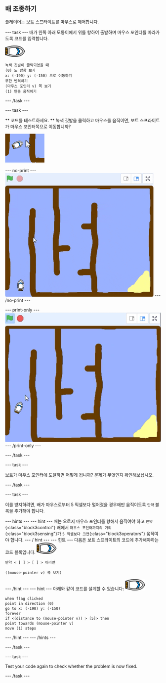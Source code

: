 ## 배 조종하기

플레이어는 보트 스프라이트를 마우스로 제어합니다.

\--- task \--- 배가 왼쪽 아래 모퉁이에서 위를 향하여 출발하며 마우스 포인터를 따라가도록 코드를 입력합니다.

![boat-sprite](images/boat_resize.png)

```blocks3
녹색 깃발이 클릭되었을 때
(0) 도 방향 보기
x: (-190) y: (-150) 으로 이동하기
무한 반복하기
(마우스 포인터 v) 쪽 보기
(1) 만큼 움직이기
```

\--- /task \---

\--- task \---

** 코드를 테스트하세요. ** 녹색 깃발을 클릭하고 마우스를 움직이면, 보트 스프라이트가 마우스 포인터쪽으로 이동합니까?

![스크린샷](images/boat-mouse.png)

\--- no-print \--- ![screenshot](images/boat-pointer-test-anim.gif) \--- /no-print \---

\--- print-only \--- ![screenshot](images/boat-pointer-test-anim.png) \--- /print-only \---

\--- /task \---

\--- task \---

보트가 마우스 포인터에 도달하면 어떻게 됩니까? 문제가 무엇인지 확인해보십시오.

\--- /task \---

\--- task \---

이를 방지하려면, 배가 마우스로부터 5 픽셀보다 멀어졌을 경우에만 움직이도록 `만약` 블록을 추가해야 합니다.

\--- hints \--- \--- hint \--- 배는 오로지 마우스 포인터를 향해서 움직여야 하고 `만약`{:class="block3control"} 배에서 `마우스 포인터까지의 거리`{:class="block3sensing"}가 `5 픽셀보다 크면`{:class="block3operators"} 움직여야 합니다. \--- / hint \--- \--- 힌트 \--- 다음은 보트 스프라이트의 코드에 추가해야하는 코드 블록입니다. ![boat-sprite](images/boat_resize.png)

```blocks3
만약 < [ ] > [ ] > 이라면

((mouse-pointer v) 쪽 보기)
```

\--- /hint \--- \--- hint \--- 아래와 같이 코드를 설계할 수 있습니다: ![boat-sprite](images/boat_resize.png)

```blocks3
when flag clicked
point in direction (0)
go to x: (-190) y: (-150)
forever
if <(distance to (mouse-pointer v)) > [5]> then
point towards (mouse-pointer v)
move (1) steps
```

\--- /hint \--- \--- /hints \---

\--- /task \---

\--- task \---

Test your code again to check whether the problem is now fixed.

\--- /task \---